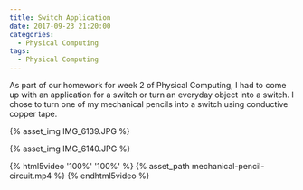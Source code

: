 ```yaml
---
title: Switch Application
date: 2017-09-23 21:20:00
categories:
  - Physical Computing
tags:
  - Physical Computing
---
```


As part of our homework for week 2 of Physical Computing, I had to come up with an application for a switch or turn an everyday object into a switch. I chose to turn one of my mechanical pencils into a switch using conductive copper tape.

{% asset_img IMG_6139.JPG %}

{% asset_img IMG_6140.JPG %}

{% html5video '100%' '100%' %} {% asset_path mechanical-pencil-circuit.mp4 %} {% endhtml5video %}
